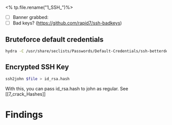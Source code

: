 <% tp.file.rename("1_SSH_")%>

- [ ] Banner grabbed: 
- [ ] Bad keys? (https://github.com/rapid7/ssh-badkeys)

## Bruteforce default credentials
```bash
hydra -C /usr/share/seclists/Passwords/Default-Credentials/ssh-betterdefaultpasslist.txt $service://$hip -V -t 4 -I -s $hport
```

## Encrypted SSH Key
```bash
ssh2john $file > id_rsa.hash
```
With this, you can pass id_rsa.hash to john as regular. See [[7_crack_Hashes]]


# Findings